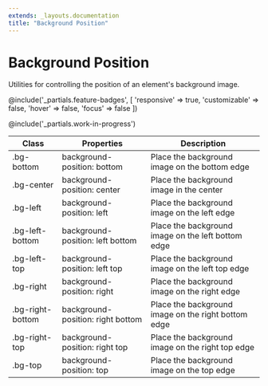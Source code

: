 ```yaml
---
extends: _layouts.documentation
title: "Background Position"
---
```


# Background Position

<div class="text-xl text-slate-light mb-4">
    Utilities for controlling the position of an element's background image.
</div>

@include('_partials.feature-badges', [
    'responsive' => true,
    'customizable' => false,
    'hover' => false,
    'focus' => false
])

@include('_partials.work-in-progress')

<div class="border-t border-grey-lighter">
    <table class="w-full text-left" style="border-collapse: collapse;">
      <colgroup>
        <col class="w-1/5">
        <col class="w-1/3">
        <col>
      </colgroup>
        <thead>
          <tr>
              <th class="text-sm font-semibold text-grey-darker p-2 bg-grey-lightest">Class</th>
              <th class="text-sm font-semibold text-grey-darker p-2 bg-grey-lightest">Properties</th>
              <th class="text-sm font-semibold text-grey-darker p-2 bg-grey-lightest">Description</th>
          </tr>
        </thead>
        <tbody class="align-baseline">
            <tr>
                <td class="p-2 border-t border-smoke-light font-mono text-xs text-purple-dark">.bg-bottom</td>
                <td class="p-2 border-t border-smoke-light font-mono text-xs text-blue-dark">background-position: bottom</td>
                <td class="p-2 border-t border-smoke-light text-sm text-grey-darker">Place the background image on the bottom edge</td>
            </tr>
            <tr>
                <td class="p-2 border-t border-smoke-light font-mono text-xs text-purple-dark">.bg-center</td>
                <td class="p-2 border-t border-smoke-light font-mono text-xs text-blue-dark">background-position: center</td>
                <td class="p-2 border-t border-smoke-light text-sm text-grey-darker">Place the background image in the center</td>
            </tr>
            <tr>
                <td class="p-2 border-t border-smoke-light font-mono text-xs text-purple-dark">.bg-left</td>
                <td class="p-2 border-t border-smoke-light font-mono text-xs text-blue-dark">background-position: left</td>
                <td class="p-2 border-t border-smoke-light text-sm text-grey-darker">Place the background image on the left edge</td>
            </tr>
            <tr>
                <td class="p-2 border-t border-smoke-light font-mono text-xs text-purple-dark">.bg-left-bottom</td>
                <td class="p-2 border-t border-smoke-light font-mono text-xs text-blue-dark">background-position: left bottom</td>
                <td class="p-2 border-t border-smoke-light text-sm text-grey-darker">Place the background image on the left bottom edge</td>
            </tr>
            <tr>
                <td class="p-2 border-t border-smoke-light font-mono text-xs text-purple-dark">.bg-left-top</td>
                <td class="p-2 border-t border-smoke-light font-mono text-xs text-blue-dark">background-position: left top</td>
                <td class="p-2 border-t border-smoke-light text-sm text-grey-darker">Place the background image on the left top edge</td>
            </tr>
            <tr>
                <td class="p-2 border-t border-smoke-light font-mono text-xs text-purple-dark">.bg-right</td>
                <td class="p-2 border-t border-smoke-light font-mono text-xs text-blue-dark">background-position: right</td>
                <td class="p-2 border-t border-smoke-light text-sm text-grey-darker">Place the background image on the right edge</td>
            </tr>
            <tr>
                <td class="p-2 border-t border-smoke-light font-mono text-xs text-purple-dark">.bg-right-bottom</td>
                <td class="p-2 border-t border-smoke-light font-mono text-xs text-blue-dark">background-position: right bottom</td>
                <td class="p-2 border-t border-smoke-light text-sm text-grey-darker">Place the background image on the right bottom edge</td>
            </tr>
            <tr>
                <td class="p-2 border-t border-smoke-light font-mono text-xs text-purple-dark">.bg-right-top</td>
                <td class="p-2 border-t border-smoke-light font-mono text-xs text-blue-dark">background-position: right top</td>
                <td class="p-2 border-t border-smoke-light text-sm text-grey-darker">Place the background image on the right top edge</td>
            </tr>
            <tr>
                <td class="p-2 border-t border-smoke-light font-mono text-xs text-purple-dark">.bg-top</td>
                <td class="p-2 border-t border-smoke-light font-mono text-xs text-blue-dark">background-position: top</td>
                <td class="p-2 border-t border-smoke-light text-sm text-grey-darker">Place the background image on the top edge</td>
            </tr>
        </tbody>
    </table>
</div>
